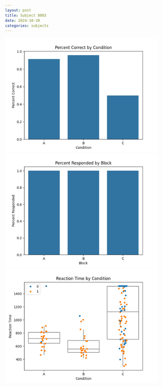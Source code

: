 ```yaml
---
layout: post
title: Subject 8003
date: 2024-10-30
categories: subjects
---
```


![](data/8003/run-5/8003_ATS_percent_correct.png)
![](data/8003/run-5/8003_ATS_percent_responded.png)
![](data/8003/run-5/8003_ATS_rt.png)
